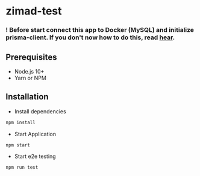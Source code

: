 # zimad-test

### ! Before start connect this app to Docker (MySQL) and initialize prisma-client. If you don't now how to do this, read [hear](https://blog.tericcabrel.com/using-prisma-orm-to-build-a-nodejs-application-with-mysql/).

## Prerequisites
- Node.js 10+
- Yarn or NPM

## Installation
- Install dependencies
```bash
npm install
```
- Start Application
```bash
npm start
```
- Start e2e testing
```bash
npm run test
```
